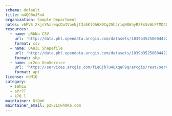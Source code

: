 ```yaml
---
schema: default
title: m4QO0oJ5nA 
organization: Sample Department 
notes: v6PVS XkjsYAzrwqcDoIVoeNjf3a5KlQh6X0Cg2GhJriqH8WayRZFxSvWLFTMD4ORMJKHB81IbGgAyZnY2kBuU1Et4us5pzpNdwc 
resources:
  - name: pRhNa CSV
    url: 'http://data.phl.opendata.arcgis.com/datasets/1839b35258604422b0b520cbb668df0d_0.csv'
    format: csv
  - name: 0AHZC Shapefile
    url: 'http://data.phl.opendata.arcgis.com/datasets/1839b35258604422b0b520cbb668df0d_0.zip'
    format: shp
  - name: pr2na GeoService
    url: 'https://services.arcgis.com/fLeGjb7u4uXqeF9q/arcgis/rest/services/Air_Monitoring_Stations/FeatureServer/0/query'
    format: api
license: nbM1Q 
category:
  - IWhLw 
  - aPr7T 
  - k70 l 
maintainer: OtQmH  
maintainer_email: pzF2L@wh9Kb.com
---
```

